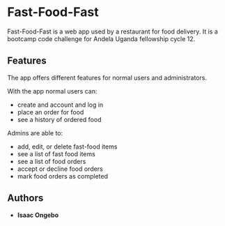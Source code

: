 # Fast-Food-Fast
Fast-Food-Fast is a web app used by a restaurant for food delivery. It is a bootcamp code challenge for Andela Uganda fellowship cycle 12.

## Features
The app offers different features for normal users and administrators.

With the app normal users can:
* create and account and log in
* place an order for food
* see a history of ordered food

Admins are able to:
* add, edit, or delete fast-food items
* see a list of fast food items
* see a list of food orders
* accept or decline food orders
* mark food orders as completed

## Authors
* **Isaac Ongebo**
